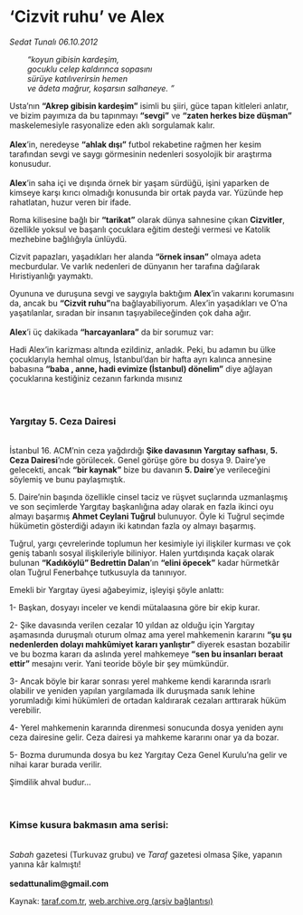# ‘Cizvit ruhu’ ve Alex

*Sedat Tunalı 06.10.2012*

<div class="yazi"><p><i>        “koyun gibisin kardeşim,<br/></i><i>        gocuklu celep kaldırınca sopasını</i><i> <br/></i><i>        sürüye katılıverirsin hemen</i><i> <br/></i><i>        ve âdeta mağrur, koşarsın salhaneye.</i><i> </i><i>”</i></p>
<p>Usta’nın <b>“Akrep gibisin kardeşim”</b> isimli bu şiiri, güce tapan kitleleri anlatır, ve bizim payımıza da bu tapınmayı <b>“sevgi”</b> ve <b>“zaten herkes bize düşman”</b> maskelemesiyle rasyonalize eden aklı sorgulamak kalır.<br/><br/><b>Alex</b>’in, neredeyse <b>“ahlak dışı”</b> futbol rekabetine rağmen her kesim tarafından sevgi ve saygı görmesinin nedenleri sosyolojik bir araştırma konusudur.<br/><br/><b>Alex</b>’in saha içi ve dışında örnek bir yaşam sürdüğü, işini yaparken de kimseye karşı kırıcı olmadığı konusunda bir ortak payda var. Yüzünde hep rahatlatan, huzur veren bir ifade.</p>
<p>Roma kilisesine bağlı bir <b>“tarikat”</b> olarak dünya sahnesine çıkan <b>Cizvitler</b>, özellikle yoksul ve başarılı çocuklara eğitim desteği vermesi ve Katolik mezhebine bağlılığıyla ünlüydü.</p>
<p>Cizvit papazları, yaşadıkları her alanda <b>“örnek insan”</b> olmaya adeta mecburdular. Ve varlık nedenleri de dünyanın her tarafına dağılarak Hıristiyanlığı yaymaktı.</p>
<p>Oyununa ve duruşuna sevgi ve saygıyla baktığım <b>Alex</b>’in vakarını korumasını da, ancak bu <b>“Cizvit ruhu”</b>na bağlayabiliyorum. Alex’in yaşadıkları ve O’na yaşatılanlar, sıradan bir insanın taşıyabileceğinden çok daha ağır.<br/><br/><b>Alex</b>’i üç dakikada <b>“harcayanlara”</b> da bir sorumuz var:</p>
<p>Hadi Alex’in karizması altında ezildiniz, anladık. Peki, bu adamın bu ülke çocuklarıyla hemhal olmuş, İstanbul’dan bir hafta ayrı kalınca annesine babasına <b>“baba , anne, hadi evimize (İstanbul) dönelim”</b> diye ağlayan çocuklarına kestiğiniz cezanın farkında mısınız<br/><br/><br/></p>
<h3>Yargıtay 5. Ceza Dairesi</h3>
<p><b><br/></b>İstanbul 16. ACM’nin ceza yağdırdığı <b>Şike davasının Yargıtay safhası</b>, <b>5. Ceza Dairesi</b>’nde görülecek. Genel görüşe göre bu dosya 9. Daire’ye gelecekti, ancak <b>“bir kaynak”</b> bize bu davanın <b>5. Daire</b>’ye verileceğini söylemiş ve bunu paylaşmıştık.</p>
<p>5. Daire’nin başında özellikle cinsel taciz ve rüşvet suçlarında uzmanlaşmış ve son seçimlerde Yargıtay başkanlığına aday olarak en fazla ikinci oyu almayı başarmış <b>Ahmet Ceylani Tuğrul</b> bulunuyor. Öyle ki Tuğrul seçimde hükümetin gösterdiği adayın iki katından fazla oy almayı başarmış.</p>
<p>Tuğrul, yargı çevrelerinde toplumun her kesimiyle iyi ilişkiler kurması ve çok geniş tabanlı sosyal ilişkileriyle biliniyor. Halen yurtdışında kaçak olarak bulunan <b>“Kadıköylü” Bedrettin Dalan</b>’ın <b>“elini öpecek”</b> kadar hürmetkâr olan Tuğrul Fenerbahçe tutkusuyla da tanınıyor.</p>
<p>Emekli bir Yargıtay üyesi ağabeyimiz, işleyişi şöyle anlattı:</p>
<p>1- Başkan, dosyayı inceler ve kendi mütalaasına göre bir ekip kurar.</p>
<p>2- Şike davasında verilen cezalar 10 yıldan az olduğu için Yargıtay aşamasında duruşmalı oturum olmaz ama yerel mahkemenin kararını <b>“şu şu nedenlerden dolayı mahkûmiyet kararı yanlıştır”</b> diyerek esastan bozabilir ve bu bozma kararı da aslında yerel mahkemeye <b>“sen bu insanları beraat ettir”</b> mesajını verir. Yani teoride böyle bir şey mümkündür.</p>
<p>3- Ancak böyle bir karar sonrası yerel mahkeme kendi kararında ısrarlı olabilir ve yeniden yapılan yargılamada ilk duruşmada sanık lehine yorumladığı kimi hükümleri de ortadan kaldırarak cezaları arttırarak hüküm verebilir.</p>
<p>4- Yerel mahkemenin kararında direnmesi sonucunda dosya yeniden aynı ceza dairesine gelir. Ceza dairesi ya mahkeme kararını onar ya da bozar.</p>
<p>5- Bozma durumunda dosya bu kez Yargıtay Ceza Genel Kurulu’na gelir ve nihai karar burada verilir. </p>
<p>Şimdilik ahval budur...<br/><br/><br/></p>
<h3>Kimse kusura bakmasın ama serisi:</h3>
<p><b><br/></b><i>Sabah</i> gazetesi (Turkuvaz grubu) ve <i>Taraf</i> gazetesi olmasa Şike, yapanın yanına kâr kalmıştı!<br/><br/><b>sedattunalim@gmail.com</b></p>
</div>

Kaynak: [taraf.com.tr](http://www.taraf.com.tr/sedat-tunali/makale-cizvit-ruhu-ve-alex.htm), [web.archive.org (arşiv bağlantısı)](http://web.archive.org/web/20131107135314/http://www.taraf.com.tr/sedat-tunali/makale-cizvit-ruhu-ve-alex.htm)
